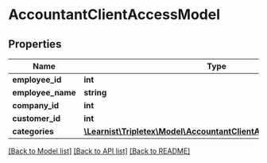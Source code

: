 # AccountantClientAccessModel

## Properties
Name | Type | Description | Notes
------------ | ------------- | ------------- | -------------
**employee_id** | **int** |  | [optional] 
**employee_name** | **string** |  | [optional] 
**company_id** | **int** |  | [optional] 
**customer_id** | **int** |  | [optional] 
**categories** | [**\Learnist\Tripletex\Model\AccountantClientAccessCategoryModel[]**](AccountantClientAccessCategoryModel.md) |  | [optional] 

[[Back to Model list]](../../README.md#documentation-for-models) [[Back to API list]](../../README.md#documentation-for-api-endpoints) [[Back to README]](../../README.md)


